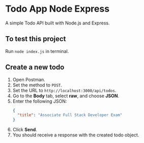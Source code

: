# Todo App Node Express

A simple Todo API built with Node.js and Express.

## To test this project
Run `node index.js` in terminal.

## Create a new todo

1. Open Postman.
2. Set the method to `POST`.
3. Set the URL to `http://localhost:3000/api/todos`.
4. Go to the **Body** tab, select **raw**, and choose **JSON**.
5. Enter the following JSON:
   ```json
   {
     "title": "Associate Full Stack Developer Exam"
   }
   ```
6. Click **Send**.
7. You should receive a response with the created todo object.